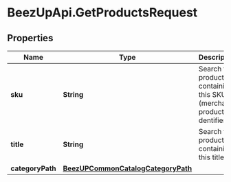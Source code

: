 # BeezUpApi.GetProductsRequest

## Properties
Name | Type | Description | Notes
------------ | ------------- | ------------- | -------------
**sku** | **String** | Search for products containing this SKU (merchant product dentifier). | [optional] 
**title** | **String** | Search for products containing this title | [optional] 
**categoryPath** | [**BeezUPCommonCatalogCategoryPath**](BeezUPCommonCatalogCategoryPath.md) |  | [optional] 


